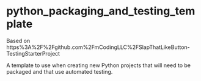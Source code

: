 # python_packaging_and_testing_template

Based on https%3A%2F%2Fgithub.com%2FmCodingLLC%2FSlapThatLikeButton-TestingStarterProject

A template to use when creating new Python projects that will need to be packaged and that use automated testing.

